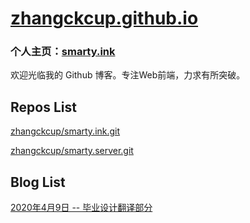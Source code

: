 # [zhangckcup.github.io](https://zhangckcup.github.io)

### 个人主页：[smarty.ink](http://smarty.ink)

欢迎光临我的 Github 博客。专注Web前端，力求有所突破。

## Repos List

[zhangckcup/smarty.ink.git](smarty.ink/index.html)

[zhangckcup/smarty.server.git](/smarty.server/index.html)

## Blog List

[2020年4月9日 -- 毕业设计翻译部分](assets/translate.md)
